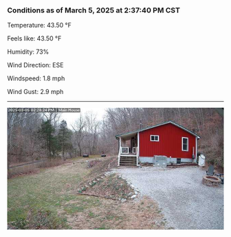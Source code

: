 ### Conditions as of March 5, 2025 at 2:37:40 PM CST 

Temperature: 43.50 &deg;F

Feels like: 43.50 &deg;F

Humidity: 73%

Wind Direction: ESE

Windspeed: 1.8 mph

Wind Gust: 2.9 mph

---

<img src="./images/latest.jpeg"/>

